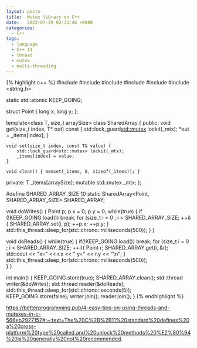 ```yaml
---
layout: posts
title:  Mutex library on C++
date:   2022-07-20 02:33:46 +0900
categories:
  - C++
tags:
  - language
  - C++ 11
  - thread
  - mutex
  - multi-threading
---
```


{% highlight c++ %}
#include <iostream>
#include <thread>
#include <chrono>
#include <mutex>
#include <atomic>
#include <string.h>

static std::atomic<bool> KEEP_GOING;

struct Point {
    long x;
    long y;
};

template<class T, size_t arraySize>
class SharedArray {
public:
    void get(size_t index, T* out) const {
        std::lock_guard<std::mutex> lockit(_mtx);
        *out = _items[index];
    }

    void set(size_t index, const T& value) {
        std::lock_guard<std::mutex> lockit(_mtx);
        _items[index] = value;
    }

    void clean() { memset(_items, 0, sizeof(_items)); }
private:
   T _items[arraySize];
   mutable std::mutex _mtx;
};

#define SHARED_ARRAY_SIZE 10
static SharedArray<Point, SHARED_ARRAY_SIZE> SHARED_ARRAY;

void doWrites()
{
  Point p;
  p.x = 0;
  p.y = 0;
  while(true) {
      if (!KEEP_GOING.load())
          break;
      for (size_t i = 0 ; i < SHARED_ARRAY_SIZE; ++i){
          SHARED_ARRAY.set(i, p);
          ++p.x;
          ++p.y;
      }
      std::this_thread::sleep_for(std::chrono::milliseconds(500));
  }
}

void doReads()
{
    while(true) {
      if(!KEEP_GOING.load())
        break;
      for (size_t i = 0 ; i < SHARED_ARRAY_SIZE; ++i){
          Point r;
          SHARED_ARRAY.get(i, &r);
          std::cout << "x=" << r.x << " y=" << r.y << "\n";
      }
      std::this_thread::sleep_for(std::chrono::milliseconds(500));   
  }
}

int main() {
  KEEP_GOING.store(true);
  SHARED_ARRAY.clean();
  std::thread writer(&doWrites);
  std::thread reader(&doReads);
  std::this_thread::sleep_for(std::chrono::seconds(5));
  KEEP_GOING.store(false);
  writer.join();
  reader.join();
}
{% endhighlight %}

https://betterprogramming.pub/4-easy-tips-on-using-threads-and-mutexes-in-c-566eb2927152#:~:text=The%20C%2B%2B11%20standard%20defines%20a%20cross-platform%20type%20called,and%20unlock%20methods%20%E2%80%94%20is%20generally%20not%20recommended.